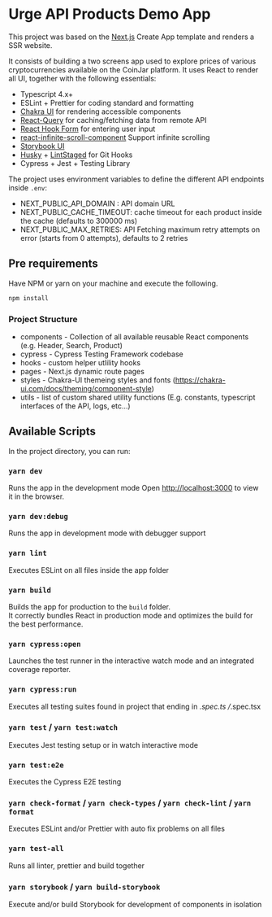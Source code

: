 # Urge API Products Demo App

This project was based on the [Next.js](https://nextjs.org/) Create App template and renders a SSR website.

It consists of building a two screens app used to explore prices of various cryptocurrencies available on the CoinJar platform. It uses React to render all UI, together with the following essentials:

- Typescript 4.x+
- ESLint + Prettier for coding standard and formatting
- [Chakra UI](https://chakra-ui.com/) for rendering accessible components
- [React-Query](https://react-query.tanstack.com/) for caching/fetching data from remote API
- [React Hook Form](https://react-hook-form.com/) for entering user input
- [react-infinite-scroll-component](https://github.com/ankeetmaini/react-infinite-scroll-component) Support infinite scrolling
- [Storybook UI](https://storybook.js.org/)
- [Husky](https://typicode.github.io/husky/#/) + [LintStaged](https://github.com/okonet/lint-staged) for Git Hooks
- Cypress + Jest + Testing Library

The project uses environment variables to define the different API endpoints inside `.env`:

- NEXT_PUBLIC_API_DOMAIN : API domain URL
- NEXT_PUBLIC_CACHE_TIMEOUT: cache timeout for each product inside the cache (defaults to 300000 ms)
- NEXT_PUBLIC_MAX_RETRIES: API Fetching maximum retry attempts on error (starts from 0 attempts), defaults to 2 retries


## Pre requirements

Have NPM or yarn on your machine and execute the following.

```js
npm install
```

### Project Structure

- components - Collection of all available reusable React components (e.g. Header, Search, Product)
- cypress - Cypress Testing Framework codebase
- hooks - custom helper utlility hooks
- pages - Next.js dynamic route pages
- styles - Chakra-UI themeing styles and fonts (<https://chakra-ui.com/docs/theming/component-style>)
- utils - list of custom shared utility functions (E.g. constants, typescript interfaces of the API, logs, etc...)

## Available Scripts

In the project directory, you can run:

### `yarn dev`

Runs the app in the development mode
Open [http://localhost:3000](http://localhost:3000) to view it in the browser.

### `yarn dev:debug`

Runs the app in development mode with debugger support

### `yarn lint`

Executes ESLint on all files inside the app folder

### `yarn build`

Builds the app for production to the `build` folder.\
It correctly bundles React in production mode and optimizes the build for the best performance.

### `yarn cypress:open`

Launches the test runner in the interactive watch mode and an integrated coverage reporter.

### `yarn cypress:run`

Executes all testing suites found in project that ending in *.spec.ts /*.spec.tsx

### `yarn test` / `yarn test:watch`

Executes Jest testing setup or in watch interactive mode

### `yarn test:e2e`

Executes the Cypress E2E testing

### `yarn check-format` / `yarn check-types` / `yarn check-lint` / `yarn format`

Executes ESLint and/or Prettier with auto fix problems on all files

### `yarn test-all`

Runs all linter, prettier and build together

### `yarn storybook` / `yarn build-storybook`

Execute and/or build Storybook for development of components in isolation
